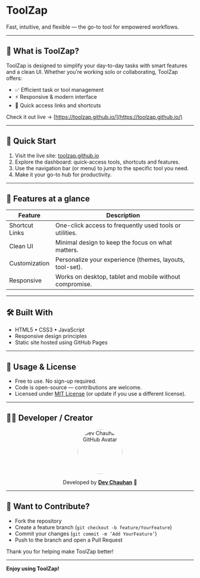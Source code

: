 # ToolZap  
Fast, intuitive, and flexible — the go-to tool for empowered workflows.

---

## 🧩 What is ToolZap?  
ToolZap is designed to simplify your day-to-day tasks with smart features and a clean UI. Whether you’re working solo or collaborating, ToolZap offers:  
- ✅ Efficient task or tool management  
- ⚡ Responsive & modern interface  
- 🔧 Quick access links and shortcuts  

Check it out live → [https://toolzap.github.io/](https://toolzap.github.io/)

---

## 🚀 Quick Start  
1. Visit the live site: [toolzap.github.io](https://toolzap.github.io/)  
2. Explore the dashboard: quick-access tools, shortcuts and features.  
3. Use the navigation bar (or menu) to jump to the specific tool you need.  
4. Make it your go-to hub for productivity.

---

## 🔧 Features at a glance  
| Feature | Description |
|---------|-------------|
| Shortcut Links | One-click access to frequently used tools or utilities. |
| Clean UI | Minimal design to keep the focus on what matters. |
| Customization | Personalize your experience (themes, layouts, tool-set). |
| Responsive | Works on desktop, tablet and mobile without compromise. |

---

## 🛠️ Built With  
- HTML5 • CSS3 • JavaScript  
- Responsive design principles  
- Static site hosted using GitHub Pages  

---

## 📄 Usage & License  
- Free to use. No sign-up required.  
- Code is open-source — contributions are welcome.  
- Licensed under [MIT License](LICENSE) (or update if you use a different license).

---

## 👨‍💻 Developer / Creator  
<p align="center">
  <a href="https://github.com/devchauhann">
    <img src="https://github.com/devchauhann.png?size=120" width="120" style="border-radius:50%;" alt="Dev Chauhan’s GitHub Avatar" />
  </a>
</p>

<p align="center">
  Developed by <a href="https://github.com/devchauhann"><strong>Dev Chauhan</strong></a> 🚀  
</p>

---

## 🤝 Want to Contribute?  
- Fork the repository  
- Create a feature branch (`git checkout -b feature/YourFeature`)  
- Commit your changes (`git commit -m ‘Add YourFeature’`)  
- Push to the branch and open a Pull Request  

Thank you for helping make ToolZap better!

---

**Enjoy using ToolZap!**
